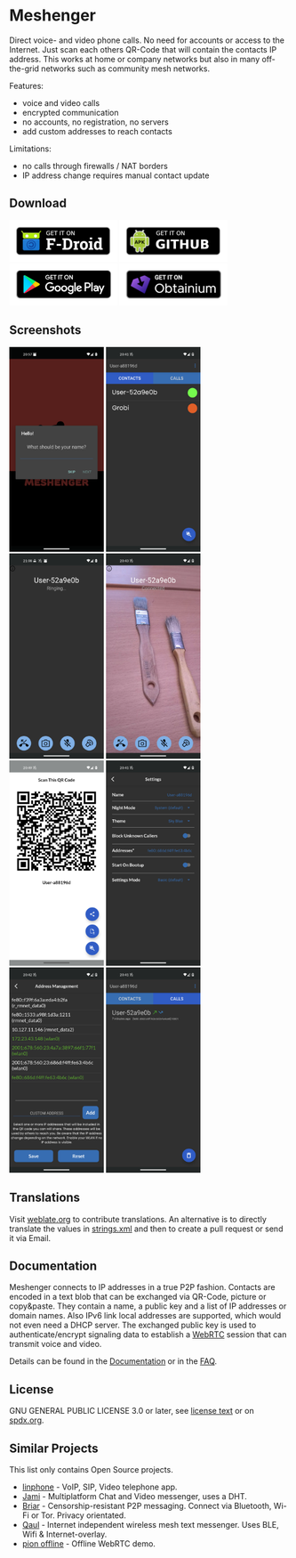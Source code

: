 # Meshenger

Direct voice- and video phone calls. No need for accounts or access to the Internet. Just scan each others QR-Code that will contain the contacts IP address. This works at home or company networks but also in many off-the-grid networks such as community mesh networks.

Features:

- voice and video calls
- encrypted communication
- no accounts, no registration, no servers
- add custom addresses to reach contacts


Limitations:

- no calls through firewalls / NAT borders
- IP address change requires manual contact update

## Download

[<img src="docs/fdroid.png" alt="Get it on F-Droid" height="75">](https://f-droid.org/packages/d.d.meshenger/)
[<img src="docs/apk.png" alt="Get it on GitHub" height="75">](https://github.com/meshenger-app/meshenger-android/releases)
[<img src="docs/gplay.png" alt="Get it on Google Play" height="75">](https://play.google.com/store/apps/details?id=app.meshenger)
[<img src="docs/obtainium.png" alt="Get it on Obtainium" height="75">](https://apps.obtainium.imranr.dev/redirect?r=obtainium://app/%7B%22id%22%3A%22d.d.meshenger%22%2C%22url%22%3A%22https%3A%2F%2Fgithub.com%2Fmeshenger-app%2Fmeshenger-android%22%2C%22author%22%3A%22meshenger-app%22%2C%22name%22%3A%22Meshenger%22%2C%22preferredApkIndex%22%3A0%2C%22additionalSettings%22%3A%22%7B%5C%22includePrereleases%5C%22%3Afalse%2C%5C%22fallbackToOlderReleases%5C%22%3Atrue%2C%5C%22filterReleaseTitlesByRegEx%5C%22%3A%5C%22%5C%22%2C%5C%22filterReleaseNotesByRegEx%5C%22%3A%5C%22%5C%22%2C%5C%22verifyLatestTag%5C%22%3Afalse%2C%5C%22sortMethodChoice%5C%22%3A%5C%22date%5C%22%2C%5C%22useLatestAssetDateAsReleaseDate%5C%22%3Afalse%2C%5C%22releaseTitleAsVersion%5C%22%3Afalse%2C%5C%22trackOnly%5C%22%3Afalse%2C%5C%22versionExtractionRegEx%5C%22%3A%5C%22%5C%22%2C%5C%22matchGroupToUse%5C%22%3A%5C%22%5C%22%2C%5C%22versionDetection%5C%22%3Atrue%2C%5C%22releaseDateAsVersion%5C%22%3Afalse%2C%5C%22useVersionCodeAsOSVersion%5C%22%3Afalse%2C%5C%22apkFilterRegEx%5C%22%3A%5C%22%5C%22%2C%5C%22invertAPKFilter%5C%22%3Afalse%2C%5C%22autoApkFilterByArch%5C%22%3Atrue%2C%5C%22appName%5C%22%3A%5C%22%5C%22%2C%5C%22appAuthor%5C%22%3A%5C%22%5C%22%2C%5C%22shizukuPretendToBeGooglePlay%5C%22%3Afalse%2C%5C%22allowInsecure%5C%22%3Afalse%2C%5C%22exemptFromBackgroundUpdates%5C%22%3Afalse%2C%5C%22skipUpdateNotifications%5C%22%3Afalse%2C%5C%22about%5C%22%3A%5C%22%5C%22%2C%5C%22refreshBeforeDownload%5C%22%3Afalse%7D%22%2C%22overrideSource%22%3Anull%7D)

## Screenshots

<img src="graphical-assets/phone-screenshots/01_logo_4.4.5.png" width="170"> <img src="graphical-assets/phone-screenshots/02_contacts_4.4.5.png" width="170"> <img src="graphical-assets/phone-screenshots/03_ringing.png" width="170"> <img src="graphical-assets/phone-screenshots/04_call_4.4.5.png" width="170"> <img src="graphical-assets/phone-screenshots/05_qrcode_4.4.5.png" width="170"> <img src="graphical-assets/phone-screenshots/06_settings_4.4.5.png" width="170"> <img src="graphical-assets/phone-screenshots/07_address_management_4.4.5.png" width="170"> <img src="graphical-assets/phone-screenshots/08_history_4.4.5.png" width="170">

## Translations

Visit [weblate.org](https://hosted.weblate.org/engage/meshenger/) to contribute translations. An alternative is to directly translate the values in [strings.xml](https://github.com/meshenger-app/meshenger-android/blob/master/app/src/main/res/values/strings.xml) and then to create a pull request or send it via Email.

## Documentation

Meshenger connects to IP addresses in a true P2P fashion. Contacts are encoded in a text blob that can be exchanged via QR-Code, picture or copy&paste. They contain a name, a public key and a list of IP addresses or domain names. Also IPv6 link local addresses are supported, which would not even need a DHCP server. The exchanged public key is used to authenticate/encrypt signaling data to establish a [WebRTC](https://webrtc.org/) session that can transmit voice and video.

Details can be found in the [Documentation](docs/documentation.md) or in the [FAQ](docs/faq.md).

## License

GNU GENERAL PUBLIC LICENSE 3.0 or later, see [license text](LICENSE) or on [spdx.org](https://spdx.org/licenses/GPL-3.0-or-later.html).

## Similar Projects

This list only contains Open Source projects.

* [linphone](https://linphone.org/) - VoIP, SIP, Video telephone app.
* [Jami](https://jami.net/) - Multiplatform Chat and Video messenger, uses a DHT.
* [Briar](https://briarproject.org/) - Censorship-resistant P2P messaging. Connect via Bluetooth, Wi-Fi or Tor. Privacy orientated.
* [Qaul](https://qaul.net/) - Internet independent wireless mesh text messenger. Uses BLE, Wifi & Internet-overlay.
* [pion offline](https://github.com/pion/offline-browser-communication) - Offline WebRTC demo.
